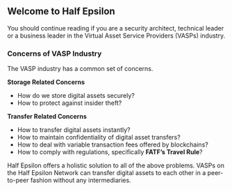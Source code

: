 ## Welcome to Half Epsilon


You should continue reading if you are a security architect, technical leader or a business leader in the Virtual Asset Service Providers (VASPs) industry. 


### Concerns of VASP Industry

The VASP industry has a common set of concerns. 

**Storage Related Concerns**

- How do we store digital assets securely? 
- How to protect against insider theft? 

**Transfer Related Concerns**

- How to transfer digital assets instantly? 
- How to maintain confidentiality of digital asset transfers? 
- How to deal with variable transaction fees offered by blockchains? 
- How to comply with regulations, specifically **FATF’s Travel Rule**? 

Half Epsilon offers a holistic solution to all of the above problems. VASPs on the Half Epsilon Network can transfer digital assets to each other in a peer-to-peer fashion without any intermediaries.
